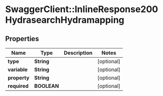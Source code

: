 # SwaggerClient::InlineResponse200HydrasearchHydramapping

## Properties
Name | Type | Description | Notes
------------ | ------------- | ------------- | -------------
**type** | **String** |  | [optional] 
**variable** | **String** |  | [optional] 
**property** | **String** |  | [optional] 
**required** | **BOOLEAN** |  | [optional] 

